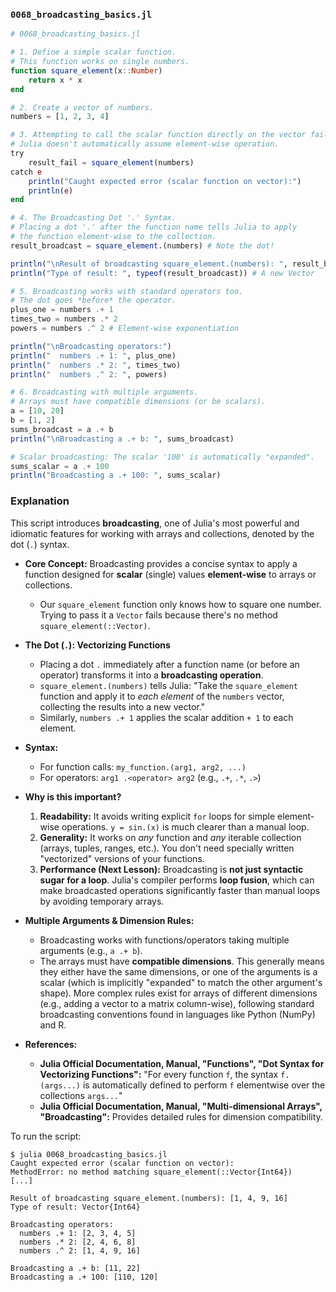 ### `0068_broadcasting_basics.jl`

```julia
# 0068_broadcasting_basics.jl

# 1. Define a simple scalar function.
# This function works on single numbers.
function square_element(x::Number)
    return x * x
end

# 2. Create a vector of numbers.
numbers = [1, 2, 3, 4]

# 3. Attempting to call the scalar function directly on the vector fails.
# Julia doesn't automatically assume element-wise operation.
try
    result_fail = square_element(numbers)
catch e
    println("Caught expected error (scalar function on vector):")
    println(e)
end

# 4. The Broadcasting Dot '.' Syntax.
# Placing a dot '.' after the function name tells Julia to apply
# the function element-wise to the collection.
result_broadcast = square_element.(numbers) # Note the dot!

println("\nResult of broadcasting square_element.(numbers): ", result_broadcast)
println("Type of result: ", typeof(result_broadcast)) # A new Vector

# 5. Broadcasting works with standard operators too.
# The dot goes *before* the operator.
plus_one = numbers .+ 1
times_two = numbers .* 2
powers = numbers .^ 2 # Element-wise exponentiation

println("\nBroadcasting operators:")
println("  numbers .+ 1: ", plus_one)
println("  numbers .* 2: ", times_two)
println("  numbers .^ 2: ", powers)

# 6. Broadcasting with multiple arguments.
# Arrays must have compatible dimensions (or be scalars).
a = [10, 20]
b = [1, 2]
sums_broadcast = a .+ b
println("\nBroadcasting a .+ b: ", sums_broadcast)

# Scalar broadcasting: The scalar '100' is automatically "expanded".
sums_scalar = a .+ 100
println("Broadcasting a .+ 100: ", sums_scalar)
```

### Explanation

This script introduces **broadcasting**, one of Julia's most powerful and idiomatic features for working with arrays and collections, denoted by the dot (`.`) syntax.

  * **Core Concept:** Broadcasting provides a concise syntax to apply a function designed for **scalar** (single) values **element-wise** to arrays or collections.

      * Our `square_element` function only knows how to square one number. Trying to pass it a `Vector` fails because there's no method `square_element(::Vector)`.

  * **The Dot (`.`): Vectorizing Functions**

      * Placing a dot `.` immediately after a function name (or before an operator) transforms it into a **broadcasting operation**.
      * `square_element.(numbers)` tells Julia: "Take the `square_element` function and apply it to *each element* of the `numbers` vector, collecting the results into a new vector."
      * Similarly, `numbers .+ 1` applies the scalar addition `+ 1` to each element.

  * **Syntax:**

      * For function calls: `my_function.(arg1, arg2, ...)`
      * For operators: `arg1 .<operator> arg2` (e.g., `.+`, `.*`, `.>`)

  * **Why is this important?**

    1.  **Readability:** It avoids writing explicit `for` loops for simple element-wise operations. `y = sin.(x)` is much clearer than a manual loop.
    2.  **Generality:** It works on *any* function and *any* iterable collection (arrays, tuples, ranges, etc.). You don't need specially written "vectorized" versions of your functions.
    3.  **Performance (Next Lesson):** Broadcasting is **not just syntactic sugar for a loop**. Julia's compiler performs **loop fusion**, which can make broadcasted operations significantly faster than manual loops by avoiding temporary arrays.

  * **Multiple Arguments & Dimension Rules:**

      * Broadcasting works with functions/operators taking multiple arguments (e.g., `a .+ b`).
      * The arrays must have **compatible dimensions**. This generally means they either have the same dimensions, or one of the arguments is a scalar (which is implicitly "expanded" to match the other argument's shape). More complex rules exist for arrays of different dimensions (e.g., adding a vector to a matrix column-wise), following standard broadcasting conventions found in languages like Python (NumPy) and R.

  * **References:**

      * **Julia Official Documentation, Manual, "Functions", "Dot Syntax for Vectorizing Functions":** "For every function `f`, the syntax `f.(args...)` is automatically defined to perform `f` elementwise over the collections `args...`"
      * **Julia Official Documentation, Manual, "Multi-dimensional Arrays", "Broadcasting":** Provides detailed rules for dimension compatibility.

To run the script:

```shell
$ julia 0068_broadcasting_basics.jl
Caught expected error (scalar function on vector):
MethodError: no method matching square_element(::Vector{Int64})
[...]

Result of broadcasting square_element.(numbers): [1, 4, 9, 16]
Type of result: Vector{Int64}

Broadcasting operators:
  numbers .+ 1: [2, 3, 4, 5]
  numbers .* 2: [2, 4, 6, 8]
  numbers .^ 2: [1, 4, 9, 16]

Broadcasting a .+ b: [11, 22]
Broadcasting a .+ 100: [110, 120]
```